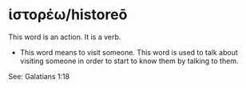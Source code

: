 # ἱστορέω/historeō
This word is an action. It is a verb.

* This word means to visit someone. This word is used to talk about visiting someone in order to start to know them by talking to them.

See: Galatians 1:18
